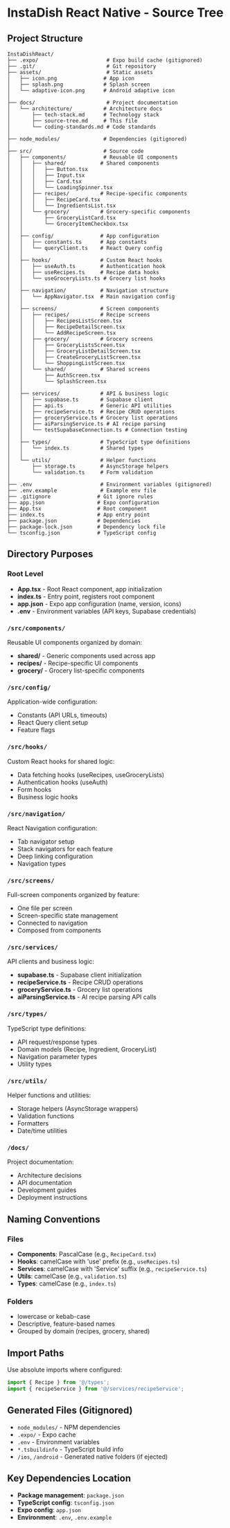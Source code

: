 # InstaDish React Native - Source Tree

## Project Structure

```
InstaDishReact/
├── .expo/                      # Expo build cache (gitignored)
├── .git/                       # Git repository
├── assets/                     # Static assets
│   ├── icon.png               # App icon
│   ├── splash.png             # Splash screen
│   └── adaptive-icon.png      # Android adaptive icon
│
├── docs/                       # Project documentation
│   └── architecture/          # Architecture docs
│       ├── tech-stack.md      # Technology stack
│       ├── source-tree.md     # This file
│       └── coding-standards.md # Code standards
│
├── node_modules/              # Dependencies (gitignored)
│
├── src/                       # Source code
│   ├── components/            # Reusable UI components
│   │   ├── shared/           # Shared components
│   │   │   ├── Button.tsx
│   │   │   ├── Input.tsx
│   │   │   ├── Card.tsx
│   │   │   └── LoadingSpinner.tsx
│   │   ├── recipes/          # Recipe-specific components
│   │   │   ├── RecipeCard.tsx
│   │   │   └── IngredientsList.tsx
│   │   └── grocery/          # Grocery-specific components
│   │       ├── GroceryListCard.tsx
│   │       └── GroceryItemCheckbox.tsx
│   │
│   ├── config/               # App configuration
│   │   ├── constants.ts      # App constants
│   │   └── queryClient.ts    # React Query config
│   │
│   ├── hooks/                # Custom React hooks
│   │   ├── useAuth.ts        # Authentication hook
│   │   ├── useRecipes.ts     # Recipe data hooks
│   │   └── useGroceryLists.ts # Grocery list hooks
│   │
│   ├── navigation/           # Navigation structure
│   │   └── AppNavigator.tsx  # Main navigation config
│   │
│   ├── screens/              # Screen components
│   │   ├── recipes/          # Recipe screens
│   │   │   ├── RecipesListScreen.tsx
│   │   │   ├── RecipeDetailScreen.tsx
│   │   │   └── AddRecipeScreen.tsx
│   │   ├── grocery/          # Grocery screens
│   │   │   ├── GroceryListsScreen.tsx
│   │   │   ├── GroceryListDetailScreen.tsx
│   │   │   ├── CreateGroceryListScreen.tsx
│   │   │   └── ShoppingListScreen.tsx
│   │   └── shared/           # Shared screens
│   │       ├── AuthScreen.tsx
│   │       └── SplashScreen.tsx
│   │
│   ├── services/             # API & business logic
│   │   ├── supabase.ts       # Supabase client
│   │   ├── api.ts            # Generic API utilities
│   │   ├── recipeService.ts  # Recipe CRUD operations
│   │   ├── groceryService.ts # Grocery list operations
│   │   ├── aiParsingService.ts # AI recipe parsing
│   │   └── testSupabaseConnection.ts # Connection testing
│   │
│   ├── types/                # TypeScript type definitions
│   │   └── index.ts          # Shared types
│   │
│   └── utils/                # Helper functions
│       ├── storage.ts        # AsyncStorage helpers
│       └── validation.ts     # Form validation
│
├── .env                      # Environment variables (gitignored)
├── .env.example              # Example env file
├── .gitignore               # Git ignore rules
├── app.json                 # Expo configuration
├── App.tsx                  # Root component
├── index.ts                 # App entry point
├── package.json             # Dependencies
├── package-lock.json        # Dependency lock file
└── tsconfig.json            # TypeScript config
```

## Directory Purposes

### Root Level
- **App.tsx** - Root React component, app initialization
- **index.ts** - Entry point, registers root component
- **app.json** - Expo app configuration (name, version, icons)
- **.env** - Environment variables (API keys, Supabase credentials)

### `/src/components/`
Reusable UI components organized by domain:
- **shared/** - Generic components used across app
- **recipes/** - Recipe-specific UI components
- **grocery/** - Grocery list-specific components

### `/src/config/`
Application-wide configuration:
- Constants (API URLs, timeouts)
- React Query client setup
- Feature flags

### `/src/hooks/`
Custom React hooks for shared logic:
- Data fetching hooks (useRecipes, useGroceryLists)
- Authentication hooks (useAuth)
- Form hooks
- Business logic hooks

### `/src/navigation/`
React Navigation configuration:
- Tab navigator setup
- Stack navigators for each feature
- Deep linking configuration
- Navigation types

### `/src/screens/`
Full-screen components organized by feature:
- One file per screen
- Screen-specific state management
- Connected to navigation
- Composed from components

### `/src/services/`
API clients and business logic:
- **supabase.ts** - Supabase client initialization
- **recipeService.ts** - Recipe CRUD operations
- **groceryService.ts** - Grocery list operations
- **aiParsingService.ts** - AI recipe parsing API calls

### `/src/types/`
TypeScript type definitions:
- API request/response types
- Domain models (Recipe, Ingredient, GroceryList)
- Navigation parameter types
- Utility types

### `/src/utils/`
Helper functions and utilities:
- Storage helpers (AsyncStorage wrappers)
- Validation functions
- Formatters
- Date/time utilities

### `/docs/`
Project documentation:
- Architecture decisions
- API documentation
- Development guides
- Deployment instructions

## Naming Conventions

### Files
- **Components**: PascalCase (e.g., `RecipeCard.tsx`)
- **Hooks**: camelCase with 'use' prefix (e.g., `useRecipes.ts`)
- **Services**: camelCase with 'Service' suffix (e.g., `recipeService.ts`)
- **Utils**: camelCase (e.g., `validation.ts`)
- **Types**: camelCase (e.g., `index.ts`)

### Folders
- lowercase or kebab-case
- Descriptive, feature-based names
- Grouped by domain (recipes, grocery, shared)

## Import Paths
Use absolute imports where configured:
```typescript
import { Recipe } from '@/types';
import { recipeService } from '@/services/recipeService';
```

## Generated Files (Gitignored)
- `node_modules/` - NPM dependencies
- `.expo/` - Expo cache
- `.env` - Environment variables
- `*.tsbuildinfo` - TypeScript build info
- `/ios`, `/android` - Generated native folders (if ejected)

## Key Dependencies Location
- **Package management**: `package.json`
- **TypeScript config**: `tsconfig.json`
- **Expo config**: `app.json`
- **Environment**: `.env`, `.env.example`
